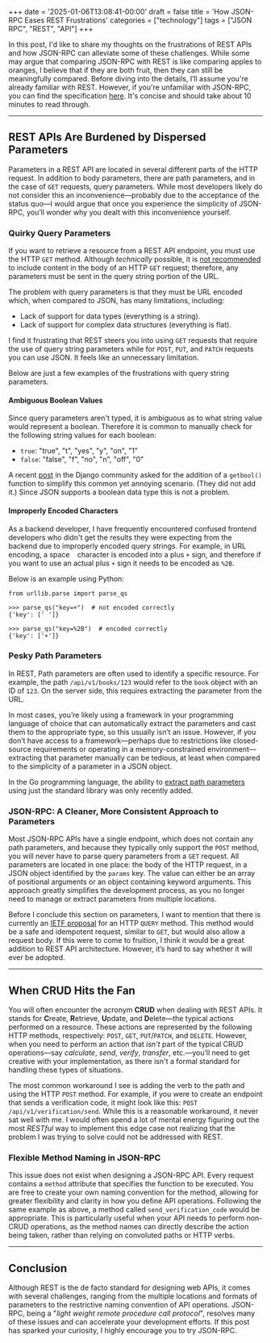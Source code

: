 +++
date = '2025-01-06T13:08:41-00:00'
draft = false
title = 'How JSON-RPC Eases REST Frustrations'
categories = ["technology"]
tags = ["JSON RPC", "REST", "API"]
+++

In this post, I'd like to share my thoughts on the frustrations of REST APIs and how JSON-RPC can alleviate some of these challenges. While some may argue that comparing JSON-RPC with REST is like comparing apples to oranges, I believe that if they are both fruit, then they can still be meaningfully compared. Before diving into the details, I’ll assume you're already familiar with REST. However, if you're unfamiliar with JSON-RPC, you can find the specification [here](https://www.jsonrpc.org/specification). It's concise and should take about 10 minutes to read through.
___

## REST APIs Are Burdened by Dispersed Parameters
Parameters in a REST API are located in several different parts of the HTTP request. In addition to body parameters, there are path parameters, and in the case of `GET` requests, query parameters. While most developers likely do not consider this an inconvenience—probably due to the acceptance of the status quo—I would argue that once you experience the simplicity of JSON-RPC, you’ll wonder why you dealt with this inconvenience yourself.

### Quirky Query Parameters
If you want to retrieve a resource from a REST API endpoint, you must use the HTTP `GET` method. Although _technically_ possible, it is [not recommended](https://developer.mozilla.org/en-US/docs/Web/HTTP/Methods/GET) to include content in the body of an HTTP `GET` request; therefore, any parameters must be sent in the query string portion of the URL.

The problem with query parameters is that they must be URL encoded which, when compared to JSON, has many limitations, including:
- Lack of support for data types (everything is a string).
- Lack of support for complex data structures (everything is flat).

I find it frustrating that REST steers you into using `GET` requests that require the use of query string parameters while for `POST`, `PUT`, and `PATCH` requests you can use JSON. It feels like an unnecessary limitation.

Below are just a few examples of the frustrations with query string parameters.

#### Ambiguous Boolean Values
Since query parameters aren't typed, it is ambiguous as to what string value would represent a boolean. Therefore it is common to manually check for the following string values for each boolean:
  - `true`: "true", "t", "yes", "y", "on", "1"
  - `false`: "false", "f", "no", "n", "off", "0"

A recent [post](https://forum.djangoproject.com/t/add-getbool-to-request-query-params-querydict/30985) in the Django community asked for the addition of a `getbool()` function to simplify this common yet annoying scenario. (They did not add it.) Since JSON supports a boolean data type this is not a problem.

#### Improperly Encoded Characters
As a backend developer, I have frequently encountered confused frontend developers who didn't get the results they were expecting from the backend due to improperly encoded query strings. For example, in URL encoding, a space ` ` character is encoded into a plus `+` sign, and therefore if you want to use an actual plus `+` sign it needs to be encoded as `%2B`. 

Below is an example using Python:
```
from urllib.parse import parse_qs

>>> parse_qs("key=+")  # not encoded correctly
{'key': [' ']}

>>> parse_qs("key=%2B")  # encoded correctly
{'key': ['+']}
```

### Pesky Path Parameters
In REST, Path parameters are often used to identify a specific resource. For example, the path `/api/v1/books/123` would refer to the `book` object with an ID of `123`. On the server side, this requires extracting the parameter from the URL.

In most cases, you’re likely using a framework in your programming language of choice that can automatically extract the parameters and cast them to the appropriate type, so this usually isn’t an issue. However, if you don’t have access to a framework—perhaps due to restrictions like closed-source requirements or operating in a memory-constrained environment—extracting that parameter manually can be tedious, at least when compared to the simplicity of a parameter in a JSON object.

In the Go programming language, the ability to [extract path parameters](https://go.dev/blog/routing-enhancements) using just the standard library was only recently added.

### JSON-RPC: A Cleaner, More Consistent Approach to Parameters
Most JSON-RPC APIs have a single endpoint, which does not contain any path parameters, and because they typically only support the `POST` method, you will never have to parse query parameters from a `GET` request. All parameters are located in one place: the body of the HTTP request, in a JSON object identified by the `params` key. The value can either be an array of positional arguments or an object containing keyword arguments. This approach greatly simplifies the development process, as you no longer need to manage or extract parameters from multiple locations.

Before I conclude this section on parameters, I want to mention that there is currently an [IETF proposal](https://datatracker.ietf.org/doc/draft-ietf-httpbis-safe-method-w-body/) for an HTTP `QUERY` method. This method would be a safe and idempotent request, similar to `GET`, but would also allow a request body. If this were to come to fruition, I think it would be a great addition to REST API architecture. However, it’s hard to say whether it will ever be adopted.
___

## When CRUD Hits the Fan
You will often encounter the acronym **CRUD** when dealing with REST APIs. It stands for **C**reate, **R**etrieve, **U**pdate, and **D**elete—the typical actions performed on a resource. These actions are represented by the following HTTP methods, respectively: `POST`, `GET`, `PUT`/`PATCH`, and `DELETE`. However, when you need to perform an action that _isn't_ part of the typical CRUD operations—say _calculate_, _send_, _verify_, _transfer_, etc.—you’ll need to get creative with your implementation, as there isn't a formal standard for handling these types of situations.

The most common workaround I see is adding the verb to the path and using the HTTP `POST` method. For example, if you were to create an endpoint that sends a verification code, it might look like this: `POST /api/v1/verification/send`. While this is a reasonable workaround, it never sat well with me. I would often spend a lot of mental energy figuring out the most _RESTful_ way to implement this edge case not realizing that the problem I was trying to solve could not be addressed with REST.

### Flexible Method Naming in JSON-RPC
This issue does not exist when designing a JSON-RPC API. Every request contains a `method` attribute that specifies the function to be executed. You are free to create your own naming convention for the method, allowing for greater flexibility and clarity in how you define API operations. Following the same example as above, a method called `send_verification_code` would be appropriate. This is particularly useful when your API needs to perform non-CRUD operations, as the method names can directly describe the action being taken, rather than relying on convoluted paths or HTTP verbs.
___

## Conclusion
Although REST is the de facto standard for designing web APIs, it comes with several challenges, ranging from the multiple locations and formats of parameters to the restrictive naming convention of API operations. JSON-RPC, being a "_light weight remote procedure call protocol_", resolves many of these issues and can accelerate your development efforts. If this post has sparked your curiosity, I highly encourage you to try JSON-RPC.